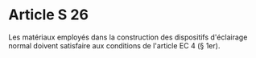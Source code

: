 # Article S 26

Les matériaux employés dans la construction des dispositifs d'éclairage normal doivent satisfaire aux conditions de l'article EC 4 (§ 1er).
